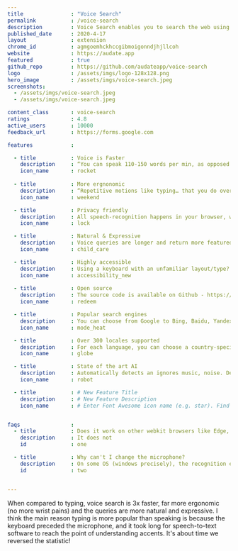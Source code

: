 ```yaml
---
title               : "Voice Search"
permalink           : /voice-search
description         : Voice Search enables you to search the web using your voice 🗣️, simply by clicking on the browser icon 🌐.
published_date      : 2020-4-17
layout              : extension
chrome_id           : agmgoemhckhccgibmoigonndjhjllcoh
website             : https://audate.app
featured            : true
github_repo         : https://github.com/audateapp/voice-search
logo                : /assets/imgs/logo-128x128.png
hero_image          : /assets/imgs/voice-search.jpeg
screenshots:
  - /assets/imgs/voice-search.jpeg
  - /assets/imgs/voice-search.jpeg

content_class       : voice-search
ratings             : 4.8
active_users        : 10000
feedback_url        : https://forms.google.com

features            :

  - title           : Voice is Faster
    description     : “You can speak 110-150 words per min, as opposed to avg person's typing 38-40 wpm” - @purnavirji
    icon_name       : rocket
    
  - title           : More ergnonomic
    description     : “Repetitive motions like typing… that you do over and over can bring about carpal tunnel syndome” - WebMd.
    icon_name       : weekend

  - title           : Privacy friendly
    description     : All speech-recognition happens in your browser, we do not store or transfer any audio.
    icon_name       : lock

  - title           : Natural & Expressive
    description     : Voice queries are longer and return more featured snippets than typed queries - Google Search.
    icon_name       : child_care

  - title           : Highly accessible
    description     : Using a keyboard with an unfamiliar layout/type? Not literate in English? Get onboard! 
    icon_name       : accessibility_new
  
  - title           : Open source
    description     : The source code is available on Github - https://github.com/AudateApp/voice-search-extension. No ads, no sign-ups, no bs.
    icon_name       : redeem

  - title           : Popular search engines
    description     : You can choose from Google to Bing, Baidu, Yandex, Yahoo, DuckDuckGo and Ecosia.
    icon_name       : mode_heat

  - title           : Over 300 locales supported
    description     : For each language, you can choose a country-specific dialect for high-accuracy recognition.
    icon_name       : globe

  - title           : State of the art AI
    description     : Automatically detects an ignores music, noise. Detects active mic and when you stop speaking.
    icon_name       : robot

  - title           : # New Feature Title
    description     : # New Feature Description
    icon_name       : # Enter Font Awesome icon name (e.g. star). Find icons on fontawesome.com/icons.


faqs                :
  - title           : Does it work on other webkit browsers like Edge, Opera, Brave?
    description     : It does not
    id              : one

  - title           : Why can't I change the microphone?
    description     : On some OS (windows precisely), the recognition engine uses the system default microphone.
    id              : two


---
```


When compared to typing, voice search is 3x faster, far more ergonomic (no more wrist pains) and the queries are more natural and expressive. I think the main reason typing is more popular than speaking is because the keyboard preceded the microphone, and it took long for speech-to-text software to reach the point of understanding accents. It's about time we reversed the statistic!